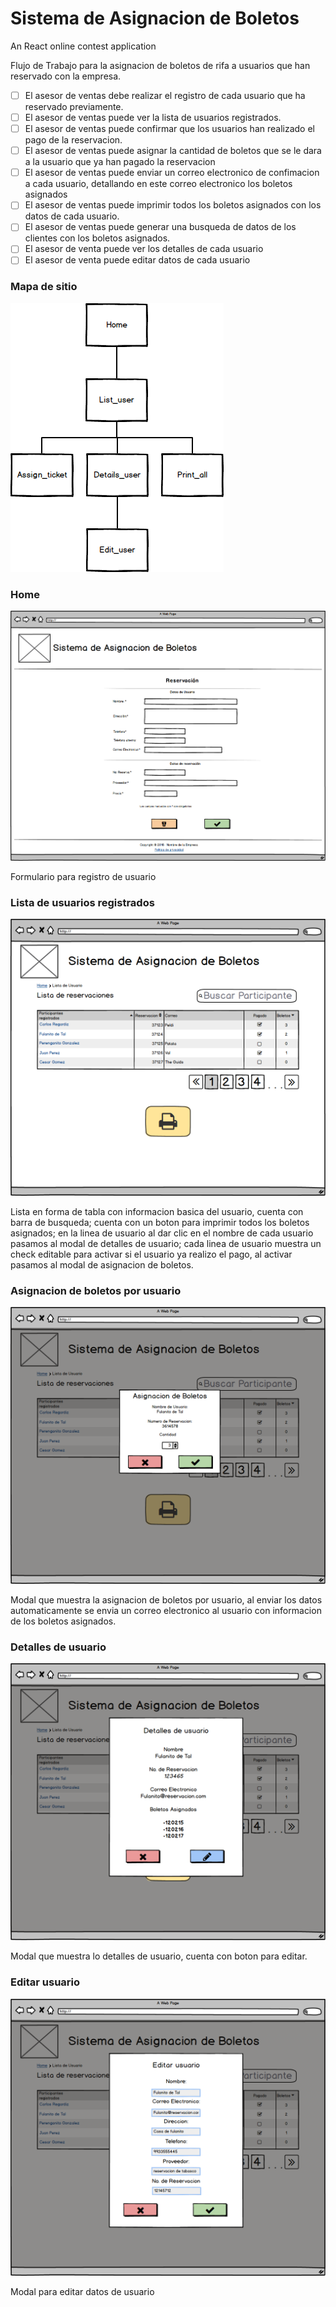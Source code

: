 # Sistema de Asignacion de Boletos
An React online contest application

Flujo de Trabajo para la asignacion de boletos de rifa a usuarios que han reservado con la empresa.

- [ ] El asesor de ventas debe realizar el registro de cada usuario que ha reservado previamente.
- [ ] El asesor de ventas puede ver la lista de usuarios registrados.
- [ ] El asesor de ventas puede confirmar que los usuarios han realizado el pago de la reservacion.
- [ ] El asesor de ventas puede asignar la cantidad de boletos que se le dara a la usuario que ya han pagado la reservacion
- [ ] El asesor de ventas puede enviar un correo electronico de confimacion a cada usuario, detallando en este correo electronico los boletos asignados
- [ ] El asesor de ventas puede imprimir todos los boletos asignados con los datos de cada usuario.
- [ ] El asesor de ventas puede generar una busqueda de datos de los clientes con los boletos asignados.
- [ ] El asesor de venta puede ver los detalles de cada usuario
- [ ] El asesor de venta puede editar datos de cada usuario

### Mapa de sitio
![Map-site](src/Map-site.png)

### Home
![Home](src/Home.png)

Formulario para registro de usuario

### Lista de usuarios registrados
![List_user](src/List_user.png)

Lista en forma de tabla con informacion basica del usuario, cuenta con barra de busqueda;
cuenta con un boton para imprimir todos los boletos asignados; en la linea de usuario al dar clic en el nombre de cada usuario pasamos al modal de detalles de usuario; cada linea de usuario muestra un check editable para activar si el usuario ya realizo el pago, al activar pasamos al modal de asignacion de boletos.


### Asignacion de boletos por usuario
![Assign_ticket](src/Assign_ticket.png)

Modal que muestra la asignacion de boletos por usuario, al enviar los datos automaticamente se envia un correo electronico al usuario con informacion de los boletos asignados.


###  Detalles de usuario
![Details_user](src/Details_user.png)

Modal que muestra lo detalles de usuario, cuenta con boton para editar.

###  Editar usuario
![Edit_user](src/Edit_user.png)

Modal para editar datos de usuario
